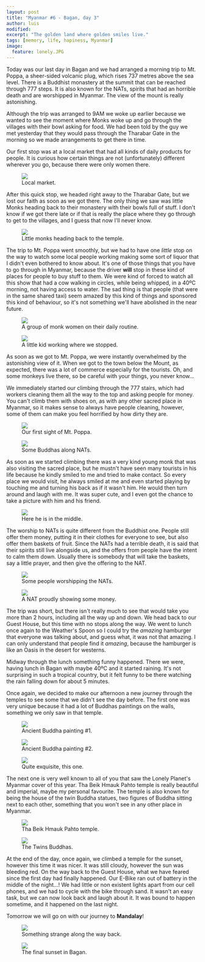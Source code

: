 ```yaml
---
layout: post
title: "Myanmar #6 - Bagan, day 3"
author: luis
modified:
excerpt: "The golden land where golden smiles live."
tags: [memory, life, hapiness, Myanmar]
image:
  feature: lonely.JPG
---
```


Today was our last day in Bagan and we had arranged a morning trip to Mt. Poppa, a sheer-sided volcanic plug, which rises 737 metres above the sea level. There is a Buddhist monastery at the summit that can be reached through 777 steps. It is also known for the NATs, spirits that had an horrible death and are worshipped in Myanmar. The view of the mount is really astonishing.

Although the trip was arranged to 9AM we woke up earlier because we wanted to see the moment where Monks woke up and go through the villages with their bowl asking for food. We had been told by the guy we met yesterday that they would pass through the Tharabar Gate in the morning so we made arrangements to get there in time.

Our first stop was at a local market that had all kinds of daily products for people. It is curious how certain things are not (unfortunately) different wherever you go, because there were only women there.


<figure>
	<a href="../images/myanmar/5Bagan/market.JPG"><img src="../images/myanmar/5Bagan/market.JPG"></a>
	<figcaption>Local market.</figcaption>
</figure>


After this quick stop, we headed right away to the Tharabar Gate, but we lost our faith as soon as we got there. The only thing we saw was little Monks heading back to their monastery with their bowls full of stuff. I don't know if we got there late or if that is really the place where they go through to get to the villages, and I guess that now I'll never know.


<figure>
	<a href="../images/myanmar/5Bagan/tharabar.JPG"><img src="../images/myanmar/5Bagan/tharabar.JPG"></a>
	<figcaption>Little monks heading back to the temple.</figcaption>
</figure>


The trip to Mt. Poppa went smoothly, but we had to have one <i>little</i> stop on the way to watch some local people working making some sort of liquor that I didn't even bothered to know about. It's one of those things that you have to go through in Myanmar, because the driver <b>will</b> stop in these kind of places for people to buy stuff to them. We were kind of forced to watch all this show that had a cow walking in circles, while being whipped, in a 40ºC morning, not having access to water. The sad thing is that people (that were in the same shared taxi) seem amazed by this kind of things and sponsored this kind of behaviour, so it's not something we'll have abolished in the near future.


<figure>
	<a href="../images/myanmar/5Bagan/girlmonk.JPG"><img src="../images/myanmar/5Bagan/girlmonk.JPG"></a>
	<figcaption>A group of monk women on their daily routine.</figcaption>
</figure>


<figure>
	<a href="../images/myanmar/5Bagan/kidworking.JPG"><img src="../images/myanmar/5Bagan/kidworking.JPG"></a>
	<figcaption>A little kid working where we stopped.</figcaption>
</figure>


As soon as we got to Mt. Poppa, we were instantly overwhelmed by the astonishing view of it. When we got to the town below the Mount, as expected, there was a lot of commerce especially for the tourists. Oh, and some monkeys live there, so be careful with your things, you never know...

We immediately started our climbing through the 777 stairs, which had workers cleaning them all the way to the top and asking people for money. You can't climb them with shoes on, as with any other sacred place in Myanmar, so it makes sense to always have people cleaning, however, some of them can make you feel horrified by how dirty they are.


<figure>
	<a href="../images/myanmar/5Bagan/mtpoppa.JPG"><img src="../images/myanmar/5Bagan/mtpoppa.JPG"></a>
	<figcaption>Our first sight of Mt. Poppa.</figcaption>
</figure>


<figure>
	<a href="../images/myanmar/5Bagan/buddhanat.JPG"><img src="../images/myanmar/5Bagan/buddhanat.JPG"></a>
	<figcaption>Some Buddhas along NATs.</figcaption>
</figure>


As soon as we started climbing there was a very kind young monk that was also visiting the sacred place, but he mustn't have seen many tourists in his life because he kindly smiled to me and tried to make contact. So every place we would visit, he always smiled at me and even started playing by touching me and turning his back as if it wasn't him. He would then turn around and laugh with me. It was super cute, and I even got the chance to take a picture with him and his friend.


<figure>
	<a href="../images/myanmar/5Bagan/memonk.JPG"><img src="../images/myanmar/5Bagan/memonk.JPG"></a>
	<figcaption>Here he is in the middle.</figcaption>
</figure>


The worship to NATs is quite different from the Buddhist one. People still offer them money, putting it in their clothes for everyone to see, but also offer them baskets of fruit. Since the NATs had a terrible death, it is said that their spirits still live alongside us, and the offers from people have the intent to calm them down. Usually there is somebody that will take the baskets, say a little prayer, and then give the offering to the NAT.


<figure>
	<a href="../images/myanmar/5Bagan/offernat.JPG"><img src="../images/myanmar/5Bagan/offernat.JPG"></a>
	<figcaption>Some people worshipping the NATs.</figcaption>
</figure>


<figure>
	<a href="../images/myanmar/5Bagan/natmoney.JPG"><img src="../images/myanmar/5Bagan/natmoney.JPG"></a>
	<figcaption>A NAT proudly showing some money.</figcaption>
</figure>


The trip was short, but there isn't really much to see that would take you more than 2 hours, including all the way up and down. We head back to our Guest House, but this time with no stops along the way.
We went to lunch once again to the Weather's Spoon so I could try the <i>amazing</i> hamburger that everyone was talking about, and guess what, it was not that amazing. I can only understand that people find it <i>amazing</i>, because the hamburger is like an Oasis in the desert for westerns.

Midway through the lunch something funny happened. There we were, having lunch in Bagan with maybe 40ºC and it started raining. It's not surprising in such a tropical country, but it felt funny to be there watching the rain falling down for about 5 minutes.

Once again, we decided to make our afternoon a new journey through the temples to see some that we didn't see the day before. The first one was very unique because it had a lot of Buddhas paintings on the walls, something we only saw in that temple.


<figure>
	<a href="../images/myanmar/5Bagan/paint1.JPG"><img src="../images/myanmar/5Bagan/paint1.JPG"></a>
	<figcaption>Ancient Buddha painting #1.</figcaption>
</figure>

<figure>
	<a href="../images/myanmar/5Bagan/paint2.JPG"><img src="../images/myanmar/5Bagan/paint2.JPG"></a>
	<figcaption>Ancient Buddha painting #2.</figcaption>
</figure>

<figure>
	<a href="../images/myanmar/5Bagan/paint3.JPG"><img src="../images/myanmar/5Bagan/paint3.JPG"></a>
	<figcaption>Quite exquisite, this one.</figcaption>
</figure>


The next one is very well known to all of you that saw the Lonely Planet's Myanmar cover of this year. Tha Beik Hmauk Pahto temple is really beautiful and imperial, maybe my personal favourite.
The temple is also known for being the house of the twin Buddha statues, two figures of Buddha sitting next to each other, something that you won't see in any other place in Myanmar.

<figure>
	<a href="../images/myanmar/5Bagan/lonely.JPG"><img src="../images/myanmar/5Bagan/lonely.JPG"></a>
	<figcaption>Tha Beik Hmauk Pahto temple.</figcaption>
</figure>

<figure>
	<a href="../images/myanmar/5Bagan/twins.JPG"><img src="../images/myanmar/5Bagan/twins.JPG"></a>
	<figcaption>The Twins Buddhas.</figcaption>
</figure>


At the end of the day, once again, we climbed a temple for the sunset, however this time it was nicer. It was still cloudy, however the sun was bleeding red.
On the way back to the Guest House, what we have feared since the first day had finally happened. Our E-Bike ran out of battery in the middle of the night...! We had little or non existent lights apart from our cell phones, and we had to cycle with the bike through sand. It wasn't an easy task, but we can now look back and laugh about it. It was bound to happen sometime, and it happened on the last night.

Tomorrow we will go on with our journey to <b>Mandalay</b>!

<figure>
	<a href="../images/myanmar/5Bagan/what.JPG"><img src="../images/myanmar/5Bagan/what.JPG"></a>
	<figcaption>Something strange along the way back.</figcaption>
</figure>

<figure>
	<a href="../images/myanmar/5Bagan/sunset31.JPG"><img src="../images/myanmar/5Bagan/sunset31.JPG"></a>
	<figcaption>The final sunset in Bagan.</figcaption>
</figure>